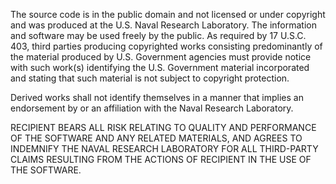 The source code is in the public domain and not licensed or under copyright 
and was produced at the U.S. Naval Research Laboratory. The information and 
software may be used freely by the public. As required by 17 U.S.C. 403, 
third parties producing copyrighted works consisting predominantly of the 
material produced by U.S. Government agencies must provide notice with such 
work(s) identifying the U.S. Government material incorporated and stating 
that such material is not subject to copyright protection.

Derived works shall not identify themselves in a manner that implies an
endorsement by or an affiliation with the Naval Research Laboratory.

RECIPIENT BEARS ALL RISK RELATING TO QUALITY AND PERFORMANCE OF THE
SOFTWARE AND ANY RELATED MATERIALS, AND AGREES TO INDEMNIFY THE NAVAL
RESEARCH LABORATORY FOR ALL THIRD-PARTY CLAIMS RESULTING FROM THE ACTIONS
OF RECIPIENT IN THE USE OF THE SOFTWARE.
